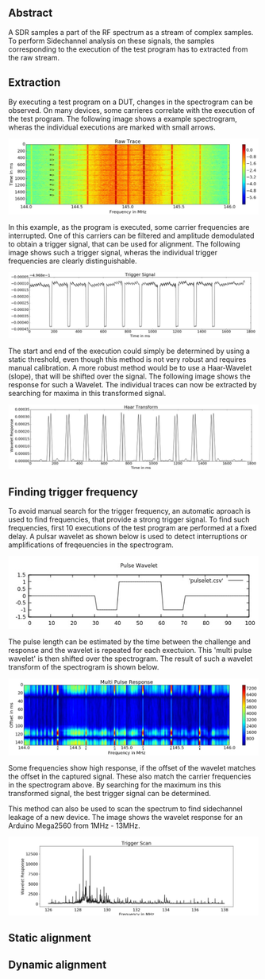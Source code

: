 <script src="js/w3.js"></script>
<div w3-include-html="bar.html"></div>
<script>w3.includeHTML();</script>

## Abstract

A SDR samples a part of the RF spectrum as a stream of complex samples.
To perform Sidechannel analysis on these signals, the samples corresponding to the execution of the test program has to extracted from the raw stream.

## Extraction
By executing a test program on a DUT, changes in the spectrogram can be observed.
On many devices, some carrieres correlate with the execution of the test program.
The following image shows a example spectrogram, wheras the individual executions are marked with small arrows.

![alt tag](images/trace-raw.jpeg)

In this example, as the program is executed, some carrier frequencies are interrupted.
One of this carriers can be filtered and amplitude demodulated to obtain a trigger signal, that can be used for alignment.
The following image shows such a trigger signal, wheras the individual trigger frequencies are clearly distinguishable.

![alt tag](images/trigger-signal.jpeg)

The start and end of the execution could simply be determined by using a static threshold, even though this method is not very robust and requires manual calibration.
A more robust method would be to use a Haar-Wavelet (slope), that will be shifted over the signal.
The following image shows the response for such a Wavelet.
The individual traces can now be extracted by searching for maxima in this transformed signal.

![alt tag](images/haar-transform.jpeg)


## Finding trigger frequency
To avoid manual search for the trigger frequency, an automatic aproach is used to find frequencies, that provide a strong trigger signal.
To find such frequencies, first 10 executions of the test program are performed at a fixed delay.
A pulsar wavelet as shown below is used to detect interruptions or amplifications of freqeuencies in the spectrogram.

![alt tag](images/pulsewavelet.jpg)

The pulse length can be estimated by the time between the challenge and response and the wavelet is repeated for each exectuion.
This 'multi pulse wavelet' is then shifted over the spectrogram.
The result of such a wavelet transform of the spectrogram is shown below.

![alt tag](images/pulse-response.jpeg)

Some frequencies show high response, if the offset of the wavelet matches the offset in the captured signal.
These also match the carrier frequencies in the spectrogram above.
By searching for the maximum ins this transformed signal, the best trigger signal can be determined.

This method can also be used to scan the spectrum to find sidechannel leakage of a new device.
The image shows the wavelet response for an Arduino Mega2560 from 1MHz - 13MHz.

![alt tag](images/arduino-scan.jpg)

## Static alignment

## Dynamic alignment
